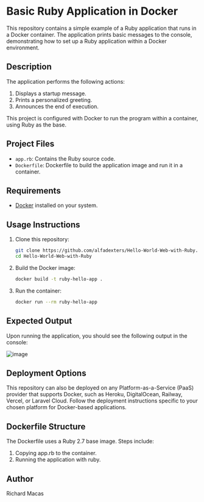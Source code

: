 # Basic Ruby Application in Docker

This repository contains a simple example of a Ruby application that runs in a Docker container. The application prints basic messages to the console, demonstrating how to set up a Ruby application within a Docker environment.

## Description

The application performs the following actions:
1. Displays a startup message.
2. Prints a personalized greeting.
3. Announces the end of execution.

This project is configured with Docker to run the program within a container, using Ruby as the base.

## Project Files

- `app.rb`: Contains the Ruby source code.
- `Dockerfile`: Dockerfile to build the application image and run it in a container.

## Requirements

- [Docker](https://www.docker.com/get-started) installed on your system.

## Usage Instructions

1. Clone this repository:
   ```bash
   git clone https://github.com/alfadexters/Hello-World-Web-with-Ruby.git
   cd Hello-World-Web-with-Ruby
2. Build the Docker image:
   ```bash
   docker build -t ruby-hello-app .
3. Run the container:
   ```bash
   docker run --rm ruby-hello-app
## Expected Output
Upon running the application, you should see the following output in the console:

![image](https://github.com/user-attachments/assets/cd87d97e-c2f0-49e3-a67e-95b43e8ff00d)
## Deployment Options
This repository can also be deployed on any Platform-as-a-Service (PaaS) provider that supports Docker, such as Heroku, DigitalOcean, Railway, Vercel, or Laravel Cloud. Follow the deployment instructions specific to your chosen platform for Docker-based applications.

## Dockerfile Structure
The Dockerfile uses a Ruby 2.7 base image. Steps include:
1. Copying app.rb to the container.
2. Running the application with ruby.
## Author
Richard Macas
